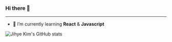 ### Hi there 👋
***
- 🌱 I’m currently learning **React** & **Javascript**

![Jihye Kim's GitHub stats](https://github-readme-stats.vercel.app/api?username=kimji9663&hide=stars&show_icons=true&theme=tokyonight&border_color=638fda)

<!--
**kimji9663/kimji9663** is a ✨ _special_ ✨ repository because its `README.md` (this file) appears on your GitHub profile.

Here are some ideas to get you started:

- 🔭 I’m currently working on ...
- 🌱 I’m currently learning ...
- 👯 I’m looking to collaborate on ...
- 🤔 I’m looking for help with ...
- 💬 Ask me about ...
- 📫 How to reach me: ...
- 😄 Pronouns: ...
- ⚡ Fun fact: ...
-->

